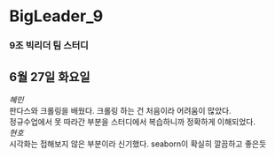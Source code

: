 # BigLeader_9
### 9조 빅리더 팀 스터디
## 6월 27일 화요일<br>
*혜민*<br>
판다스와 크롤링을 배웠다. 크롤링 하는 건 처음이라 어려움이 많았다.<br>
정규수업에서 못 따라간 부분을 스터디에서 복습하니까 정확하게 이해되었다.<br>
*현호*<br>
시각화는 접해보지 않은 부분이라 신기했다. seaborn이 확실히 깔끔하고 좋은듯<br>

